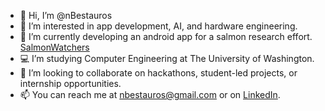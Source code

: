 - 👋 Hi, I’m @nBestauros
- 👀 I’m interested in app development, AI, and hardware engineering.
- 🌱 I’m currently developing an android app for a salmon research effort. [SalmonWatchers](https://jsjensenblog.wordpress.com/blog/north-lake-washington-salmon-sightings/)
- 💻 I’m studying Computer Engineering at The University of Washington.
- 💞️ I’m looking to collaborate on hackathons, student-led projects, or internship opportunities.
- 📫 You can reach me at nbestauros@gmail.com or on [LinkedIn](https://www.linkedin.com/in/nicholas-bestauros/).

<!---
nBestauros/nBestauros is a ✨ special ✨ repository because its `README.md` (this file) appears on your GitHub profile.
You can click the Preview link to take a look at your changes.
--->
